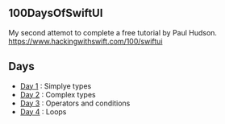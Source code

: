 ## 100DaysOfSwiftUI
My second attemot to complete a free tutorial by Paul Hudson. https://www.hackingwithswift.com/100/swiftui

## Days
* [Day 1](./Introduction/Day1) :  Simplye types
* [Day 2](./Introduction/Day2) :  Complex types
* [Day 3](./Introduction/Day3) :  Operators and conditions
* [Day 4](./Introduction/Day4) : Loops